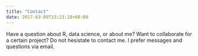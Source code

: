 ```yaml
---
title: "Contact"
date: 2017-03-09T13:23:28+08:00
---
```


Have a question about R, data science, or about me? Want to collaborate for a certain project? Do not hesistate to contact me. I prefer messages and questions via email. 